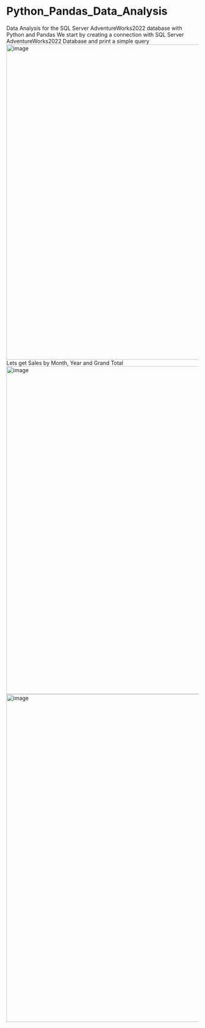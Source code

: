 # Python_Pandas_Data_Analysis
Data Analysis for the SQL Server AdventureWorks2022 database with Python and Pandas
We start by creating a connection with SQL Server AdventureWorks2022 Database and print a simple query
<img width="857" height="827" alt="image" src="https://github.com/user-attachments/assets/ab14ad11-9d7a-4d41-ba3e-d68953160c32" />
Lets get Sales by Month, Year and Grand Total
<img width="1126" height="860" alt="image" src="https://github.com/user-attachments/assets/af2189c7-38ce-4781-acd5-9fed2a55ca2e" />
<img width="874" height="860" alt="image" src="https://github.com/user-attachments/assets/d1ac4695-9c12-4973-b114-a3084ffe9689" />


